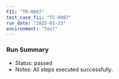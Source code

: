 ```yaml
---
FII: "TR-0007"
test_case_fii: "TC-0007"
run_date: "2025-01-23"
environment: "Test"
---
```


### Run Summary
- Status: passed
- Notes: All steps executed successfully.